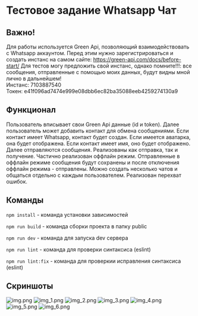 # Тестовое задание Whatsapp Чат

## Важно!

Для работы используется Green Api, позволяющий взаимодействовать с Whatsapp аккаунтом.
Перед этим нужно зарегистрироваться и создать инстанс на самом сайте: https://green-api.com/docs/before-start/
Для тестов могу предложить свой инстанс, однако помните!!!: все сообщения, отправленные с помощью моих данных,
будут видны мной лично в дальнейшем!  
Инстанс: 7103887540  
Токен: e41f096ad7474e999e08dbb6ec82ba35088eeb4259274130a9

## Функционал

Пользователь вписывает свои Green Api данные (id и token). 
Далее пользователь может добавить контакт для обмена сообщениями. 
Если контакт имеет Whatsapp, контакт будет создан.
Если имеется аватарка, она будет отображена. Если контакт имеет имя, оно будет отображено.
Далее отправляются сообщения. Реализованы как отправка, так и получение. Частично реализован оффлайн режим.
Отправленные в оффлайн режиме сообщения будут сохранены и после отключения оффлайн режима - отправлены.
Можно создать несколько чатов и общаться отдельно с каждым пользователем. Реализован перехват ошибок.


## Команды

```npm install``` - команда установки зависимостей

```npm run build``` - команда сборки проекта в папку public

```npm run dev``` - команда для запуска dev сервера

```npm run lint``` - команда для проверки синтаксиса (eslint)

```npm run lint:fix``` - команда для проверкии исправления синтаксиса (eslint)





## Скриншоты

![img.png](public/img.png)
![img_1.png](public/img_1.png)
![img_2.png](public/img_2.png)
![img_3.png](public/img_3.png)
![img_4.png](public/img_4.png)
![img_5.png](public/img_5.png)
![img_6.png](public/img_6.png)  



